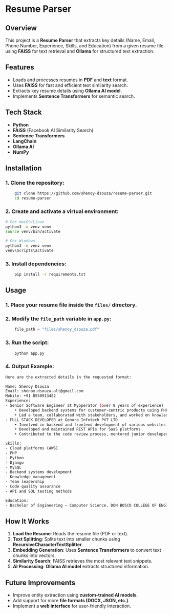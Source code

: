 # Resume Parser

## Overview
This project is a **Resume Parser** that extracts key details (Name, Email, Phone Number, Experience, Skills, and Education) from a given resume file using **FAISS** for text retrieval and **Ollama** for structured text extraction.

## Features
- Loads and processes resumes in **PDF** and **text** format.
- Uses **FAISS** for fast and efficient text similarity search.
- Extracts key resume details using **Ollama AI model**.
- Implements **Sentence Transformers** for semantic search.

## Tech Stack
- **Python**
- **FAISS** (Facebook AI Similarity Search)
- **Sentence Transformers**
- **LangChain**
- **Ollama AI**
- **NumPy**

## Installation

### 1. Clone the repository:
```sh
    git clone https://github.com/shenoy-dsouza/resume-parser.git
    cd resume-parser
```

### 2. Create and activate a virtual environment:
```sh
# For macOS/Linux
python3 -m venv venv
source venv/bin/activate

# For Windows
python3 -m venv venv
venv\Scripts\activate
```

### 3. Install dependencies:
```sh
    pip install -r requirements.txt
```

## Usage

### 1. Place your resume file inside the `files/` directory.

### 2. Modify the `file_path` variable in `app.py`:
```python
    file_path = "files/shenoy_dsouza.pdf"
```

### 3. Run the script:
```sh
    python app.py
```

### 4. Output Example:
```sh
Here are the extracted details in the requested format:

Name: Shenoy Dsouza  
Email: shenoy.dsouza.alt@gmail.com  
Mobile: +91 8550913482  
Experience:
- Senior Software Engineer at Myoperator (over 9 years of experience)
    • Developed backend systems for customer-centric products using PHP, Python, Django, and MySQL
    • Led a team, collaborated with stakeholders, and worked on knowledge management
- FULL STACK DEVELOPER at Genora Infotech PVT LTD
    • Involved in backend and frontend development of various websites and admin portals using server-side technologies
    • Developed and maintained REST APIs for SaaS platforms
    • Contributed to the code review process, mentored junior developers, and was responsible for Web services for mobile applications

Skills:
- Cloud platforms (AWS)
- PHP
- Python
- Django
- MySQL
- Backend systems development
- Knowledge management
- Team leadership
- Code quality assurance
- API and SQL testing methods

Education:
- Bachelor of Engineering — Computer Science, DON BOSCO COLLEGE OF ENGINEERING, Goa (2015)
```

## How It Works
1. **Load the Resume**: Reads the resume file (PDF or text).
2. **Text Splitting**: Splits text into smaller chunks using **RecursiveCharacterTextSplitter**.
3. **Embedding Generation**: Uses **Sentence Transformers** to convert text chunks into vectors.
4. **Similarity Search**: FAISS retrieves the most relevant text snippets.
5. **AI Processing**: **Ollama AI model** extracts structured information.

## Future Improvements
- Improve entity extraction using **custom-trained AI models**.
- Add support for more **file formats (DOCX, JSON, etc.)**.
- Implement a **web interface** for user-friendly interaction.

